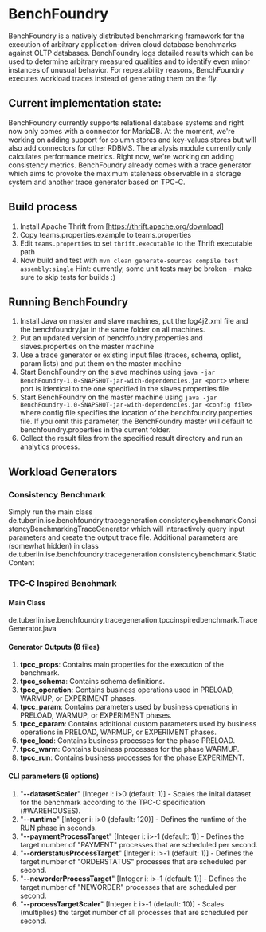 # BenchFoundry
BenchFoundry is a natively distributed benchmarking framework for the execution of arbitrary application-driven cloud database benchmarks against OLTP databases. BenchFoundry logs detailed results which can be used to determine arbitrary measured qualities and to identify even minor instances of unusual behavior. For repeatability reasons, BenchFoundry executes workload traces instead of generating them on the fly.

## Current implementation state:
BenchFoundry currently supports relational database systems and right now only comes with a connector for MariaDB. At the moment, we're working on adding support for column stores and key-values stores but will also add connectors for other RDBMS.
The analysis module currently only calculates performance metrics. Right now, we're working on adding consistency metrics.
BenchFoundry already comes with a trace generator which aims to provoke the maximum staleness observable in a storage system and another trace generator based on TPC-C.



## Build process
1. Install Apache Thrift from [https://thrift.apache.org/download]
2. Copy teams.properties.example to teams.properties
3. Edit `teams.properties` to set `thrift.executable` to the Thrift executable path
4. Now build and test with 
`mvn clean generate-sources compile test assembly:single`
Hint: currently, some unit tests may be broken - make sure to skip tests for builds :)

## Running BenchFoundry
1. Install Java on master and slave machines, put the log4j2.xml file and the benchfoundry.jar in the same folder on all machines.
2. Put an updated version of benchfoundry.properties and slaves.properties on the master machine
3. Use a trace generator or existing input files (traces, schema, oplist, param lists) and put them on the master machine
4. Start BenchFoundry on the slave machines using `java -jar BenchFoundry-1.0-SNAPSHOT-jar-with-dependencies.jar <port>` where port is identical to the one specified in the slaves.properties file
5. Start BenchFoundry on the master machine using `java -jar BenchFoundry-1.0-SNAPSHOT-jar-with-dependencies.jar <config file>` where config file specifies the location of the benchfoundry.properties file. If you omit this parameter, the BenchFoundry master will default to benchfoundry.properties in the current folder.
6. Collect the result files from the specified result directory and run an analytics process.

## Workload Generators
### Consistency Benchmark
Simply run the main class de.tuberlin.ise.benchfoundry.tracegeneration.consistencybenchmark.ConsistencyBenchmarkingTraceGenerator which will interactively query input parameters and create the output trace file. Additional parameters are (somewhat hidden) in class de.tuberlin.ise.benchfoundry.tracegeneration.consistencybenchmark.StaticContent

### TPC-C Inspired Benchmark
#### Main Class
de.tuberlin.ise.benchfoundry.tracegeneration.tpccinspiredbenchmark.TraceGenerator.java

#### Generator Outputs (8 files)
1. **tpcc_props**: Contains main properties for the execution of the benchmark.
2. **tpcc_schema**: Contains schema definitions.
3. **tpcc_operation**: Contains business operations used in PRELOAD, WARMUP, or EXPERIMENT phases.
4. **tpcc_param**: Contains parameters used by business operations in PRELOAD, WARMUP, or EXPERIMENT phases.
5. **tpcc_cparam**: Contains additional custom parameters used by business operations in PRELOAD, WARMUP, or EXPERIMENT phases.
6. **tpcc_load**: Contains business processes for the phase PRELOAD.
7. **tpcc_warm**: Contains business processes for the phase WARMUP.
8. **tpcc_run**: Contains business processes for the phase EXPERIMENT.

#### CLI parameters (6 options)
1. "**--datasetScaler**" [Integer i: i>0 (default: 1)] - Scales the inital dataset for the benchmark according to the TPC-C specification (#WAREHOUSES).
2. "**--runtime**" [Integer i: i>0 (default: 120)] - Defines the runtime of the RUN phase in seconds.
3. "**--paymentProcessTarget**" [Integer i: i>-1 (default: 1)] - Defines the target number of "PAYMENT" processes that are scheduled per second.
4. "**--orderstatusProcessTarget**" [Integer i: i>-1 (default: 1)] - Defines the target number of "ORDERSTATUS" processes that are scheduled per second.
5. "**--neworderProcessTarget**" [Integer i: i>-1 (default: 1)] - Defines the target number of "NEWORDER" processes that are scheduled per second.
6. "**--processTargetScaler**" [Integer i: i>-1 (default: 10)] - Scales (multiplies) the target number of all processes that are scheduled per second.


